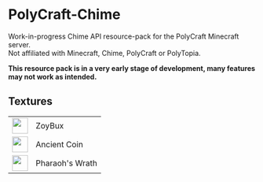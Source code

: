 # PolyCraft-Chime

Work-in-progress Chime API resource-pack for the PolyCraft Minecraft server.  
Not affiliated with Minecraft, Chime, PolyCraft or PolyTopia.

**This resource pack is in a very early stage of development, many features may not work as intended.**

## Textures
<table>
  <tr>
    <td>
      <image src="https://cdn.discordapp.com/attachments/963527552566177802/963530399538098176/zoybux_256.png" style="height: 32px">
    </td>
    <td>
      ZoyBux
    </td>
  </tr>
  <tr>
    <td>
      <image src="https://cdn.discordapp.com/attachments/963527552566177802/963533430526713936/ancient_coin_256.png" style="height: 32px;">
    </td>
    <td>
      Ancient Coin
    </td>
  </tr>
  <tr>
    <td>
      <image src="https://cdn.discordapp.com/attachments/963527552566177802/963530682955616337/pharaohs_wrath_256.png" style="height: 32px;">
    </td>
    <td>
      Pharaoh's Wrath
    </td>
  </tr>
</table>
